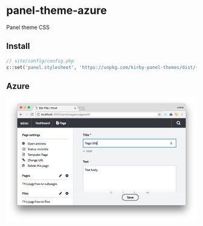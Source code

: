 # panel-theme-azure

Panel theme CSS

## Install

```php
// site/config/config.php
c::set('panel.stylesheet', 'https://unpkg.com/kirby-panel-themes/dist/{{color}}.css');
```

## Azure

![screenshot](panel-theme-azure.png)
